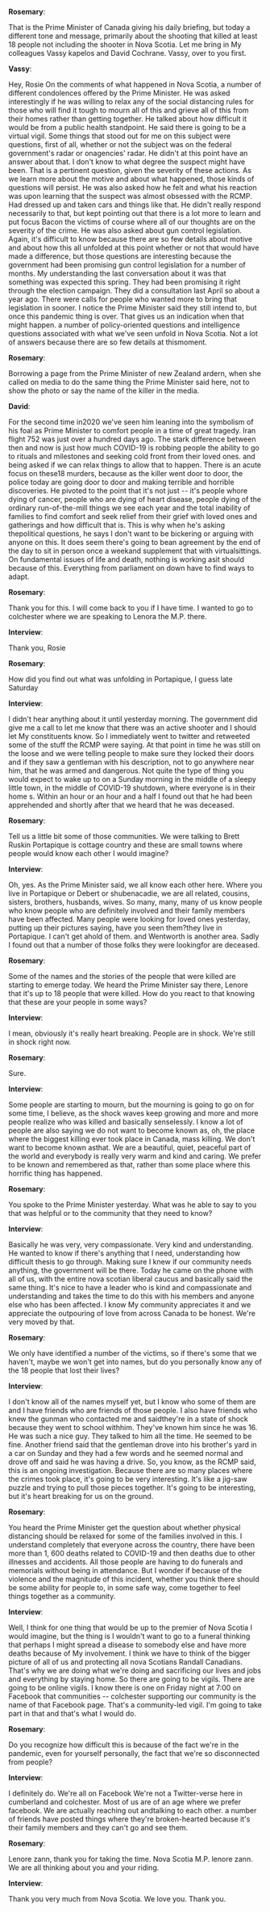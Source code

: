 

**Rosemary**:

That is the Prime Minister of Canada giving his daily briefing, but today a different tone and message, primarily about the shooting that killed at least 18 people not including the shooter in Nova Scotia.
Let me bring in My colleagues Vassy kapelos and David Cochrane.
Vassy, over to you first.



**Vassy**:

Hey, Rosie On the comments of what happened in Nova Scotia, a number of different condolences offered by the Prime Minister.
He was asked interestingly if he was willing to relax any of the social distancing rules for those who will find it tough to mourn all of this and grieve all of this from their homes rather than getting together.
He talked about how difficult it would be from a public health standpoint.
He said there is going to be a virtual vigil.
Some things that stood out for me on this subject were questions, first of all, whether or not the subject was on the federal government's radar or onagencies' radar.
He didn't at this point have an answer about that.
I don't know to what degree the suspect might have been.
That is a pertinent question, given the severity of these actions.
As we learn more about the motive and about what happened, those kinds of questions will persist.
He was also asked how he felt and what his reaction was upon learning that the suspect was almost obsessed with the RCMP.
Had dressed up and taken cars and things like that.
He didn't really respond necessarily to that, but kept pointing out that there is a lot more to learn and put focus Bacon the victims of course where all of our thoughts are on the severity of the crime.
He was also asked about gun control legislation.
Again, it's difficult to know because there are so few details about motive and about how this all unfolded at this point whether or not that would have made a difference, but those questions are interesting because the government had been promising gun control legislation for a number of months.
My understanding the last conversation about it was that something was expected this spring.
They had been promising it right through the election campaign.
They did a consultation last April so about a year ago.
There were calls for people who wanted more to bring that legislation in sooner.
I notice the Prime Minister said they still intend to, but once this pandemic thing is over.
That gives us an indication when that might happen.
a number of policy-oriented questions and intelligence questions associated with what we've seen unfold in Nova Scotia.
Not a lot of answers because there are so few details at thismoment.



**Rosemary**:

Borrowing a page from the Prime Minister of new Zealand ardern, when she called on media to do the same thing the Prime Minister said here, not to show the photo or say the name of the killer in the media.



**David**:

For the second time in2020 we've seen him leaning into the symbolism of his foal as Prime Minister to comfort people in a time of great tragedy.
Iran flight 752 was just over a hundred days ago.
The stark difference between then and now is just how much COVID-19 is robbing people the ability to go to rituals and milestones and seeking cold front from their loved ones.
and being asked if we can relax things to allow that to happen.
There is an acute focus on these18 murders, because as the killer went door to door, the police today are going door to door and making terrible and horrible discoveries.
He pivoted to the point that it's not just -- it's people whore dying of cancer, people who are dying of heart disease, people dying of the ordinary run-of-the-mill things we see each year and the total inability of families to find comfort and seek relief from their grief with loved ones and gatherings and how difficult that is. This is why when he's asking thepolitical questions, he says I don't want to be bickering or arguing with anyone on this.
It does seem there's going to bean agreement by the end of the day to sit in person once a weekand supplement that with virtualsittings.
On fundamental issues of life and death, nothing is working asit should because of this.
Everything from parliament on down have to find ways to adapt.



**Rosemary**:

Thank you for this.
I will come back to you if I have time.
I wanted to go to colchester where we are speaking to Lenora the M.P. there.



**Interview**:

Thank you, Rosie



**Rosemary**:

How did you find out what was unfolding in Portapique, I guess late Saturday



**Interview**:

I didn't hear anything about it until yesterday morning.
The government did give me a call to let me know that there was an active shooter and I should let My constituents know.
So I immediately went to twitter and retweeted some of the stuff the RCMP were saying.
At that point in time he was still on the loose and we were telling people to make sure they locked their doors and if they saw a gentleman with his description, not to go anywhere near him, that he was armed and dangerous.
Not quite the type of thing you would expect to wake up to on a Sunday morning in the middle of a sleepy little town, in the middle of COVID-19 shutdown, where everyone is in their home s. Within an hour or an hour and a half I found out that he had been apprehended and shortly after that we heard that he was deceased.



**Rosemary**:

Tell us a little bit some of those communities.
We were talking to Brett Ruskin Portapique is cottage country and these are small towns where people would know each other I would imagine?



**Interview**:

Oh, yes.
As the Prime Minister said, we all know each other here.
Where you live in Portapique or Debert or shubenacadie, we are all related, cousins, sisters, brothers, husbands, wives.
So many, many, many of us know people who know people who are definitely involved and their family members have been affected.
Many people were looking for loved ones yesterday, putting up their pictures saying, have you seen them?they live in Portapique.
I can't get ahold of them.
and Wentworth is another area.
Sadly I found out that a number of those folks they were lookingfor are deceased.



**Rosemary**:

Some of the names and the stories of the people that were killed are starting to emerge today.
We heard the Prime Minister say there, Lenore that it's up to 18 people that were killed.
How do you react to that knowing that these are your people in some ways?



**Interview**:

I mean, obviously it's really heart breaking.
People are in shock.
We're still in shock right now.



**Rosemary**:

Sure.



**Interview**:

Some people are starting to mourn, but the mourning is going to go on for some time, I believe, as the shock waves keep growing and more and more people realize who was killed and basically senselessly.
I know a lot of people are also saying we do not want to become known as, oh, the place where the biggest killing ever took place in Canada, mass killing.
We don't want to become known asthat.
We are a beautiful, quiet, peaceful part of the world and everybody is really very warm and kind and caring.
We prefer to be known and remembered as that, rather than some place where this horrific thing has happened.



**Rosemary**:

You spoke to the Prime Minister yesterday.
What was he able to say to you that was helpful or to the community that they need to know?



**Interview**:

Basically he was very, very compassionate.
Very kind and understanding.
He wanted to know if there's anything that I need, understanding how difficult thesis to go through.
Making sure I knew if our community needs anything, the government will be there.
Today he came on the phone with all of us, with the entire nova scotian liberal caucus and basically said the same thing.
It's nice to have a leader who is kind and compassionate and understanding and takes the time to do this with his members and anyone else who has been affected.
I know My community appreciates it and we appreciate the outpouring of love from across Canada to be honest.
We're very moved by that.



**Rosemary**:

We only have identified a number of the victims, so if there's some that we haven't, maybe we won't get into names, but do you personally know any of the 18 people that lost their lives?



**Interview**:

I don't know all of the names myself yet, but I know who some of them are and I have friends who are friends of those people.
I also have friends who knew the gunman who contacted me and saidthey're in a state of shock because they went to school withhim.
They've known him since he was 16. He was such a nice guy.
They talked to him all the time.
He seemed to be fine.
Another friend said that the gentleman drove into his brother's yard in a car on Sunday and they had a few words and he seemed normal and drove off and said he was having a drive.
So, you know, as the RCMP said, this is an ongoing investigation.
Because there are so many places where the crimes took place, it's going to be very interesting.
It's like a jig-saw puzzle and trying to pull those pieces together.
It's going to be interesting, but it's heart breaking for us on the ground.



**Rosemary**:

You heard the Prime Minister get the question about whether physical distancing should be relaxed for some of the families involved in this.
I understand completely that everyone across the country, there have been more than 1, 600 deaths related to COVID-19 and then deaths due to other illnesses and accidents.
All those people are having to do funerals and memorials without being in attendance.
But I wonder if because of the violence and the magnitude of this incident, whether you think there should be some ability for people to, in some safe way, come together to feel things together as a community.



**Interview**:

Well, I think for one thing that would be up to the premier of Nova Scotia I would imagine, but the thing is I wouldn't want to go to a funeral thinking that perhaps I might spread a disease to somebody else and have more deaths because of My involvement.
I think we have to think of the bigger picture of all of us and protecting all nova Scotians Randall Canadians.
That's why we are doing what we're doing and sacrificing our lives and jobs and everything by staying home.
So there are going to be vigils.
There are going to be online vigils.
I know there is one on Friday night at 7:00 on Facebook that communities -- colchester supporting our community is the name of that Facebook page.
That's a community-led vigil.
I'm going to take part in that and that's what I would do.



**Rosemary**:

Do you recognize how difficult this is because of the fact we're in the pandemic, even for yourself personally, the fact that we're so disconnected from people?



**Interview**:

I definitely do. We're all on Facebook We're not a Twitter-verse here in cumberland and colchester.
Most of us are of an age where we prefer facebook.
We are actually reaching out andtalking to each other.
a number of friends have posted things where they're broken-hearted because it's their family members and they can't go and see them.



**Rosemary**:

Lenore zann, thank you for taking the time.
Nova Scotia M.P. lenore zann.
We are all thinking about you and your riding.



**Interview**:

Thank you very much from Nova Scotia.
We love you.
Thank you.
